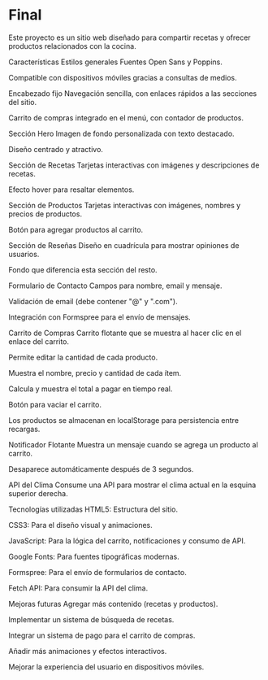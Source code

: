 # Final
Este proyecto es un sitio web diseñado para compartir recetas y ofrecer productos relacionados con la cocina.

Características
Estilos generales
Fuentes Open Sans y Poppins.

Compatible con dispositivos móviles gracias a consultas de medios.

Encabezado fijo
Navegación sencilla, con enlaces rápidos a las secciones del sitio.

Carrito de compras integrado en el menú, con contador de productos.

Sección Hero
Imagen de fondo personalizada con texto destacado.

Diseño centrado y atractivo.

Sección de Recetas
Tarjetas interactivas con imágenes y descripciones de recetas.

Efecto hover para resaltar elementos.

Sección de Productos
Tarjetas interactivas con imágenes, nombres y precios de productos.

Botón para agregar productos al carrito.

Sección de Reseñas
Diseño en cuadrícula para mostrar opiniones de usuarios.

Fondo que diferencia esta sección del resto.

Formulario de Contacto
Campos para nombre, email y mensaje.

Validación de email (debe contener "@" y ".com").

Integración con Formspree para el envío de mensajes.

Carrito de Compras
Carrito flotante que se muestra al hacer clic en el enlace del carrito.

Permite editar la cantidad de cada producto.

Muestra el nombre, precio y cantidad de cada ítem.

Calcula y muestra el total a pagar en tiempo real.

Botón para vaciar el carrito.

Los productos se almacenan en localStorage para persistencia entre recargas.

Notificador Flotante
Muestra un mensaje cuando se agrega un producto al carrito.

Desaparece automáticamente después de 3 segundos.

API del Clima
Consume una API para mostrar el clima actual en la esquina superior derecha.

Tecnologías utilizadas
HTML5: Estructura del sitio.

CSS3: Para el diseño visual y animaciones.

JavaScript: Para la lógica del carrito, notificaciones y consumo de API.

Google Fonts: Para fuentes tipográficas modernas.

Formspree: Para el envío de formularios de contacto.

Fetch API: Para consumir la API del clima.

Mejoras futuras
Agregar más contenido (recetas y productos).

Implementar un sistema de búsqueda de recetas.

Integrar un sistema de pago para el carrito de compras.

Añadir más animaciones y efectos interactivos.

Mejorar la experiencia del usuario en dispositivos móviles.
